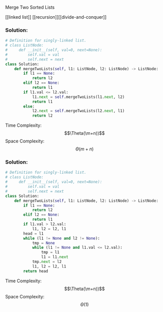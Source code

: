 Merge Two Sorted Lists

[[linked list]] [[recursion]][[divide-and-conquer]]

### Solution:
```python
# Definition for singly-linked list.
# class ListNode:
#     def __init__(self, val=0, next=None):
#         self.val = val
#         self.next = next
class Solution:
    def mergeTwoLists(self, l1: ListNode, l2: ListNode) -> ListNode:
        if l1 == None:
            return l2
        elif l2 == None:
            return l1
        if l1.val <= l2.val:
            l1.next = self.mergeTwoLists(l1.next, l2)
            return l1
        else:
            l2.next = self.mergeTwoLists(l2.next, l1)
            return l2

```

Time Complexity: $$\Theta(\m+n))$$
Space Complexity:  $$\Theta(m+n)$$


### Solution:
```python
# Definition for singly-linked list.
# class ListNode:
#     def __init__(self, val=0, next=None):
#         self.val = val
#         self.next = next
class Solution:
    def mergeTwoLists(self, l1: ListNode, l2: ListNode) -> ListNode:
        if l1 == None:
            return l2
        elif l2 == None:
            return l1
        if l1.val > l2.val:
            l1, l2 = l2, l1
        head = l1
        while (l1 != None and l2 != None):
            tmp = None
            while (l1 != None and l1.val <= l2.val):
                tmp = l1
                l1 = l1.next
            tmp.next = l2
            l1, l2 = l2, l1
        return head

```

Time Complexity: $$\Theta(\m+n))$$
Space Complexity:  $$\Theta(1)$$
